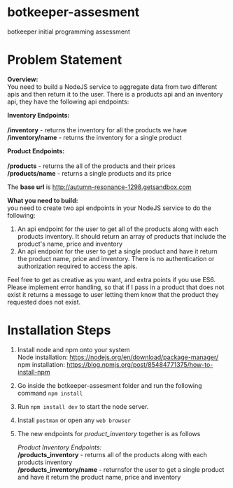 # botkeeper-assesment
botkeeper initial programming assessment

# Problem Statement

**Overview:** <br/>
You need to build a NodeJS service to aggregate data from two different apis and then return it to the user. There is a products api and an inventory api, they have the following api endpoints:

**Inventory Endpoints:**<br/><br/>
**/inventory** - returns the inventory for all the products we have <br/>
**/inventory/name**  - returns the inventory for a single product <br/>

**Product Endpoints:**<br/><br/>
**/products** - returns the all of the products and their prices <br/>
**/products/name** - returns a single products and its price <br/>

The **base url** is http://autumn-resonance-1298.getsandbox.com <br/>

**What you need to build:**<br/>
you need to create two api endpoints in your NodeJS service to do the following:
1. An api endpoint for the user to get all of the products along with each products inventory. It should return an array of products that include the product's name, price and inventory
2. An api endpoint for the user to get a single product and have it return the product name, price and inventory.
There is no authentication or authorization required to access the apis.

Feel free to get as creative as you want, and extra points if you use ES6. Please implement error handling, so that if I pass in a product that does not exist it returns a message to user letting them know that the product they requested does not exist.

# Installation Steps

1. Install node and npm onto your system <br/>
    Node installation: https://nodejs.org/en/download/package-manager/
    npm installation: https://blog.npmjs.org/post/85484771375/how-to-install-npm

2. Go inside the botkeeper-assesment folder and run the following command
    `npm install`

3. Run `npm install dev` to start the node server.

4. Install `postman` or open any `web browser`

5. The new endpoints for *product_inventory* together is as follows<br />

    *Product Inventory Endpoints:* <br/>
    **/products_inventory** - returns all of the products along with each products inventory <br/>
    **/products_inventory/name** - returnsfor the user to get a single product and have it return the product name, price and inventory <br/>
